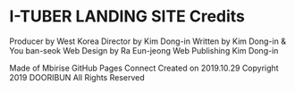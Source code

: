 # I-TUBER LANDING SITE Credits
Producer by West Korea
Director by Kim Dong-in
Written by Kim Dong-in & You ban-seok
Web Design by Ra Eun-jeong
Web Publishing Kim Dong-in

Made of Mbirise
GitHub Pages Connect
Created on 2019.10.29
Copyright 2019 DOORIBUN All Rights Reserved
